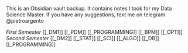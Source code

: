 This is an Obsidian vault backup. It contains notes I took for my Data Science Master.
If you have any suggestions, text me on telegram @pietroargento

*First Semester*
[[_DM1]]
[[_PDM]]
[[_PROGRAMMING]]
[[_BPM]]
[[_OPTI]]
*Second Semester*
[[_DM2]]
[[_STAT]]
[[_SCI]]
[[_ALGO]]
[[_DB]]
[[_PROGRAMMING]]

